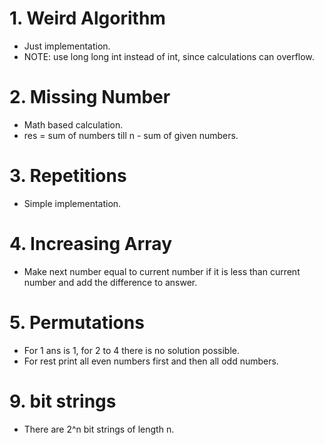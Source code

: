 # 1. Weird Algorithm

-   Just implementation.
-   NOTE: use long long int instead of int, since calculations can overflow.

# 2. Missing Number

-   Math based calculation.
-   res = sum of numbers till n - sum of given numbers.

# 3. Repetitions

-   Simple implementation.

# 4. Increasing Array

-   Make next number equal to current number if it is less than current number and add the difference to answer.

# 5. Permutations

-   For 1 ans is 1, for 2 to 4 there is no solution possible.
-   For rest print all even numbers first and then all odd numbers.

# 9. bit strings

-  There are 2^n bit strings of length n.